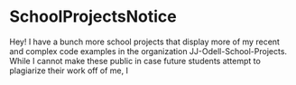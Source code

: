 # SchoolProjectsNotice
Hey! I have a bunch more school projects that display more of my recent and complex code examples in the organization JJ-Odell-School-Projects. While I cannot make these public in case future students attempt to plagiarize their work off of me, I
